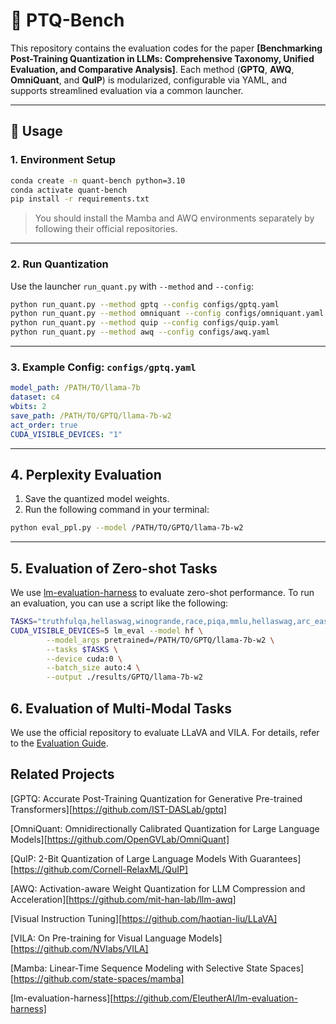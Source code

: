 # 🔬 PTQ-Bench

This repository contains the evaluation codes for the paper **[Benchmarking Post-Training Quantization in LLMs: Comprehensive Taxonomy, Unified Evaluation, and Comparative Analysis]**. Each method (**GPTQ**, **AWQ**, **OmniQuant**, and **QuIP**) is modularized, configurable via YAML, and supports streamlined evaluation via a common launcher.

---

## 🚀 Usage

### 1. Environment Setup

```bash
conda create -n quant-bench python=3.10
conda activate quant-bench
pip install -r requirements.txt
```

> You should install the Mamba and AWQ environments separately by following their official repositories.

---

### 2. Run Quantization

Use the launcher `run_quant.py` with `--method` and `--config`:

```bash
python run_quant.py --method gptq --config configs/gptq.yaml
python run_quant.py --method omniquant --config configs/omniquant.yaml
python run_quant.py --method quip --config configs/quip.yaml
python run_quant.py --method awq --config configs/awq.yaml
```

---

### 3. Example Config: `configs/gptq.yaml`

```yaml
model_path: /PATH/TO/llama-7b
dataset: c4
wbits: 2
save_path: /PATH/TO/GPTQ/llama-7b-w2
act_order: true
CUDA_VISIBLE_DEVICES: "1"
```

---

## 4. Perplexity Evaluation

1. Save the quantized model weights.
2. Run the following command in your terminal:

```bash
python eval_ppl.py --model /PATH/TO/GPTQ/llama-7b-w2
```

---

## 5. Evaluation of Zero-shot Tasks

We use [lm-evaluation-harness](https://github.com/EleutherAI/lm-evaluation-harness) to evaluate zero-shot performance. To run an evaluation, you can use a script like the following:

```bash
TASKS="truthfulqa,hellaswag,winogrande,race,piqa,mmlu,hellaswag,arc_easy,arc_challenge,lambada,gsm8k,ceval-valid"
CUDA_VISIBLE_DEVICES=5 lm_eval --model hf \
        --model_args pretrained=/PATH/TO/GPTQ/llama-7b-w2 \
        --tasks $TASKS \
        --device cuda:0 \
        --batch_size auto:4 \
        --output ./results/GPTQ/llama-7b-w2
```

## 6. Evaluation of Multi-Modal Tasks

We use the official repository to evaluate LLaVA and VILA. For details, refer to the [Evaluation Guide](https://github.com/haotian-liu/LLaVA/blob/main/docs/Evaluation.md).

## Related Projects

[GPTQ: Accurate Post-Training Quantization for Generative Pre-trained Transformers][https://github.com/IST-DASLab/gptq]

[OmniQuant: Omnidirectionally Calibrated Quantization for Large Language Models][https://github.com/OpenGVLab/OmniQuant]

[QuIP: 2-Bit Quantization of Large Language Models With Guarantees][https://github.com/Cornell-RelaxML/QuIP]

[AWQ: Activation-aware Weight Quantization for LLM Compression and Acceleration][https://github.com/mit-han-lab/llm-awq]

[Visual Instruction Tuning][https://github.com/haotian-liu/LLaVA]

[VILA: On Pre-training for Visual Language Models][https://github.com/NVlabs/VILA]

[Mamba: Linear-Time Sequence Modeling with Selective State Spaces][https://github.com/state-spaces/mamba]

[lm-evaluation-harness][https://github.com/EleutherAI/lm-evaluation-harness] 
